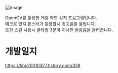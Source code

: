 ![image](https://github.com/gillyongs/Game-screen-detection/assets/101636590/c39087eb-7303-4f15-abb5-20c148f35a2f)  


OpenCV를 활용한 게임 화면 감지 프로그램입니다.   
매크로 방지 몬스터가 등장할시 경고음을 울립니다.   
또한 스킬 사용시 쿨타임 3분이 지나면 알람음을 울려줍니다.    

# 개발일지 

https://khs20010327.tistory.com/328
